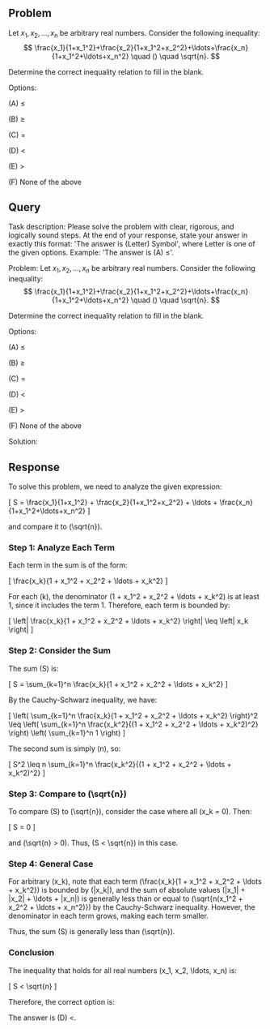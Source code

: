 ## Problem

Let $x_1, x_2, \ldots, x_n$ be arbitrary real numbers. Consider the following inequality:
$$
\frac{x_1}{1+x_1^2}+\frac{x_2}{1+x_1^2+x_2^2}+\ldots+\frac{x_n}{1+x_1^2+\ldots+x_n^2} \quad () \quad \sqrt{n}.
$$

Determine the correct inequality relation to fill in the blank.

Options:

(A) $\leq$ 

(B) $\geq$

(C) $=$ 

(D) $<$

(E) $>$

(F) None of the above

## Query

Task description: Please solve the problem with clear, rigorous, and logically sound steps. At the end of your response, state your answer in exactly this format: 'The answer is (Letter) Symbol', where Letter is one of the given options. Example: 'The answer is (A) $\leq$'.

Problem: Let $x_1, x_2, \ldots, x_n$ be arbitrary real numbers. Consider the following inequality:
$$
\frac{x_1}{1+x_1^2}+\frac{x_2}{1+x_1^2+x_2^2}+\ldots+\frac{x_n}{1+x_1^2+\ldots+x_n^2} \quad () \quad \sqrt{n}.
$$

Determine the correct inequality relation to fill in the blank.

Options:

(A) $\leq$ 

(B) $\geq$

(C) $=$ 

(D) $<$

(E) $>$

(F) None of the above

Solution:

## Response

To solve this problem, we need to analyze the given expression:

\[
S = \frac{x_1}{1+x_1^2} + \frac{x_2}{1+x_1^2+x_2^2} + \ldots + \frac{x_n}{1+x_1^2+\ldots+x_n^2}
\]

and compare it to \(\sqrt{n}\).

### Step 1: Analyze Each Term

Each term in the sum is of the form:

\[
\frac{x_k}{1 + x_1^2 + x_2^2 + \ldots + x_k^2}
\]

For each \(k\), the denominator \(1 + x_1^2 + x_2^2 + \ldots + x_k^2\) is at least 1, since it includes the term 1. Therefore, each term is bounded by:

\[
\left| \frac{x_k}{1 + x_1^2 + x_2^2 + \ldots + x_k^2} \right| \leq \left| x_k \right|
\]

### Step 2: Consider the Sum

The sum \(S\) is:

\[
S = \sum_{k=1}^n \frac{x_k}{1 + x_1^2 + x_2^2 + \ldots + x_k^2}
\]

By the Cauchy-Schwarz inequality, we have:

\[
\left( \sum_{k=1}^n \frac{x_k}{1 + x_1^2 + x_2^2 + \ldots + x_k^2} \right)^2 \leq \left( \sum_{k=1}^n \frac{x_k^2}{(1 + x_1^2 + x_2^2 + \ldots + x_k^2)^2} \right) \left( \sum_{k=1}^n 1 \right)
\]

The second sum is simply \(n\), so:

\[
S^2 \leq n \sum_{k=1}^n \frac{x_k^2}{(1 + x_1^2 + x_2^2 + \ldots + x_k^2)^2}
\]

### Step 3: Compare to \(\sqrt{n}\)

To compare \(S\) to \(\sqrt{n}\), consider the case where all \(x_k = 0\). Then:

\[
S = 0
\]

and \(\sqrt{n} > 0\). Thus, \(S < \sqrt{n}\) in this case.

### Step 4: General Case

For arbitrary \(x_k\), note that each term \(\frac{x_k}{1 + x_1^2 + x_2^2 + \ldots + x_k^2}\) is bounded by \(|x_k|\), and the sum of absolute values \(|x_1| + |x_2| + \ldots + |x_n|\) is generally less than or equal to \(\sqrt{n(x_1^2 + x_2^2 + \ldots + x_n^2)}\) by the Cauchy-Schwarz inequality. However, the denominator in each term grows, making each term smaller.

Thus, the sum \(S\) is generally less than \(\sqrt{n}\).

### Conclusion

The inequality that holds for all real numbers \(x_1, x_2, \ldots, x_n\) is:

\[
S < \sqrt{n}
\]

Therefore, the correct option is:

The answer is (D) $<$.